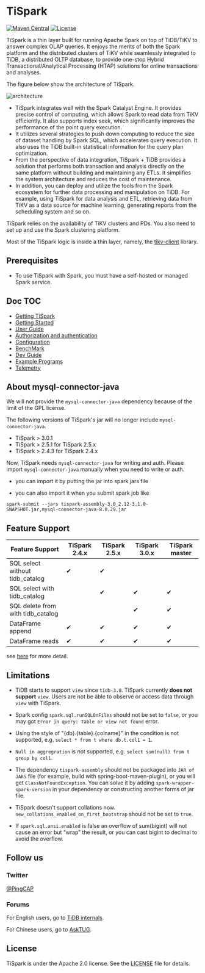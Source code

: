# TiSpark

[![Maven Central](https://maven-badges.herokuapp.com/maven-central/com.pingcap.tispark/tispark-parent/badge.svg)](https://maven-badges.herokuapp.com/maven-central/com.pingcap.tispark/tispark-parent)
[![License](https://img.shields.io/github/license/pingcap/tispark.svg)](https://github.com/pingcap/tispark/blob/master/LICENSE)

TiSpark is a thin layer built for running Apache Spark on top of TiDB/TiKV to answer complex OLAP queries. It enjoys the merits of both the Spark platform and the distributed clusters of TiKV while seamlessly integrated to TiDB, a distributed OLTP database, to provide one-stop Hybrid Transactional/Analytical Processing (HTAP) solutions for online transactions and analyses.

The figure below show the architecture of TiSpark.

![architecture](./docs/architecture.png)

+ TiSpark integrates well with the Spark Catalyst Engine. It provides precise control of computing, which allows Spark to read data from TiKV efficiently. It also supports index seek, which significantly improves the performance of the point query execution.
+ It utilizes several strategies to push down computing to reduce the size of dataset handling by Spark SQL, which accelerates query execution. It also uses the TiDB built-in statistical information for the query plan optimization.
+ From the perspective of data integration, TiSpark + TiDB provides a solution that performs both transaction and analysis directly on the same platform without building and maintaining any ETLs. It simplifies the system architecture and reduces the cost of maintenance.
+ In addition, you can deploy and utilize the tools from the Spark ecosystem for further data processing and manipulation on TiDB. For example, using TiSpark for data analysis and ETL, retrieving data from TiKV as a data source for machine learning, generating reports from the scheduling system and so on.

TiSpark relies on the availability of TiKV clusters and PDs. You also need to set up and use the Spark clustering platform.

Most of the TiSpark logic is inside a thin layer, namely, the [tikv-client](https://github.com/pingcap/tispark/tree/master/tikv-client) library.

## Prerequisites

- To use TiSpark with Spark, you must have a self-hosted or managed Spark service.

## Doc TOC

- [Getting TiSpark](https://github.com/pingcap/tispark/wiki/Getting-TiSpark)
- [Getting Started](https://github.com/pingcap/tispark/wiki/Getting-Started)
- [User Guide](https://github.com/pingcap/tispark/blob/master/docs/userguide.md)
- [Authorization and authentication](./docs/authorization_userguide.md)
- [Configuration](./docs/configuration.md)
- [BenchMark](https://github.com/pingcap/tispark/wiki/TiSpark-Benchmark)
- [Dev Guide](https://github.com/pingcap/tispark/wiki/Dev-Guide)
- [Example Programs](https://github.com/pingcap/tispark-test/tree/master/tispark-examples)
- [Telemetry](./docs/telemetry.md)

## About mysql-connector-java

We will not provide the `mysql-connector-java` dependency because of the limit of the GPL license.

The following versions of TiSpark's jar will no longer include `mysql-connector-java`.
- TiSpark > 3.0.1
- TiSpark > 2.5.1 for TiSpark 2.5.x
- TiSpark > 2.4.3 for TiSpark 2.4.x

Now, TiSpark needs `mysql-connector-java` for writing and auth. Please import `mysql-connector-java` manually when you need to write or auth.

- you can import it by putting the jar into spark jars file

- you can also import it when you submit spark job like
```
spark-submit --jars tispark-assembly-3.0_2.12-3.1.0-SNAPSHOT.jar,mysql-connector-java-8.0.29.jar
```

## Feature Support

| Feature Support                   | TiSpark 2.4.x | TiSpark 2.5.x | TiSpark 3.0.x  | TiSpark master |
| --------------------------------- |---------------|---------------|----------------|-----------------
| SQL select without tidb_catalog   | &#10004;      | &#10004;      |                |                |
| SQL select with tidb_catalog      |               | &#10004;      | &#10004;       | &#10004;       |
| SQL delete from with tidb_catalog |               |               | &#10004;       | &#10004;       |
| DataFrame append                  | &#10004;      | &#10004;      | &#10004;       | &#10004;       |
| DataFrame reads                   | &#10004;      | &#10004;      | &#10004;       | &#10004;       |

see [here](https://github.com/pingcap/tispark/wiki/Feature-Support-Detail) for more detail.

## Limitations

- TiDB starts to support `view` since `tidb-3.0`. TiSpark currently **does not support** `view`. Users are not be able to observe or access data through `view` with TiSpark.

- Spark config `spark.sql.runSQLOnFiles` should not be set to `false`, or you may got `Error in query: Table or view not found` error.

- Using the style of "{db}.{table}.{colname}" in the condition is not supported, e.g. `select * from t where db.t.col1 = 1`.

- `Null in aggregration` is not supported, e.g. `select sum(null) from t group by col1`.

- The dependency `tispark-assembly` should not be packaged into `JAR of JARS` file (for example, build with spring-boot-maven-plugin), or you will get `ClassNotFoundException`. You can solve it by adding `spark-wrapper-spark-version` in your dependency or constructing another forms of jar file.

- TiSpark doesn't support collations now. `new_collations_enabled_on_first_bootstrap` should not be set to `true`.

- If `spark.sql.ansi.enabled` is false an overflow of sum(bigint) will not cause an error but “wrap” the result, or you can cast bigint to decimal to avoid the overflow.

## Follow us

### Twitter

[@PingCAP](https://twitter.com/PingCAP)

### Forums

For English users, go to [TiDB internals](https://internals.tidb.io).

For Chinese users, go to [AskTUG](https://asktug.com).

## License

TiSpark is under the Apache 2.0 license. See the [LICENSE](./LICENSE) file for details.
